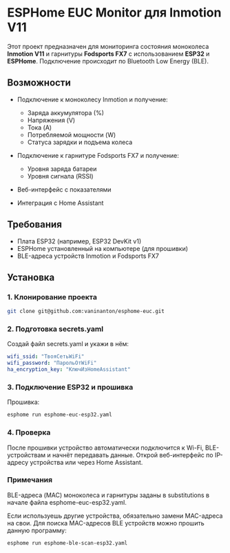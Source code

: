 # ESPHome EUC Monitor для Inmotion V11

Этот проект предназначен для мониторинга состояния моноколеса **Inmotion V11** и гарнитуры **Fodsports FX7** с использованием **ESP32** и **ESPHome**. Подключение происходит по Bluetooth Low Energy (BLE).

## Возможности

- Подключение к моноколесу Inmotion и получение:
  - Заряда аккумулятора (%)
  - Напряжения (V)
  - Тока (A)
  - Потребляемой мощности (W)
  - Статуса зарядки и подъема колеса

- Подключение к гарнитуре Fodsports FX7 и получение:
  - Уровня заряда батареи
  - Уровня сигнала (RSSI)

- Веб-интерфейс с показателями
- Интеграция с Home Assistant

## Требования

- Плата ESP32 (например, ESP32 DevKit v1)
- ESPHome установленный на компьютере (для прошивки)
- BLE-адреса устройств Inmotion и Fodsports FX7

## Установка

### 1. Клонирование проекта

```bash
git clone git@github.com:vaninanton/esphome-euc.git
```

### 2. Подготовка secrets.yaml

Создай файл secrets.yaml и укажи в нём:

```yaml
wifi_ssid: "ТвояСетьWiFi"
wifi_password: "ПарольОтWiFi"
ha_encryption_key: "КлючИзHomeAssistant"
```

### 3. Подключение ESP32 и прошивка

Прошивка:

```bash
esphome run esphome-euc-esp32.yaml
```

### 4. Проверка

После прошивки устройство автоматически подключится к Wi-Fi, BLE-устройствам и начнёт передавать данные.
Открой веб-интерфейс по IP-адресу устройства или через Home Assistant.

### Примечания

BLE-адреса (MAC) моноколеса и гарнитуры заданы в substitutions в начале файла esphome-euc-esp32.yaml.

Если используешь другие устройства, обязательно замени MAC-адреса на свои. Для поиска MAC-адресов BLE устройств можно прошить данную программу:

```bash
esphome run esphome-ble-scan-esp32.yaml
```

